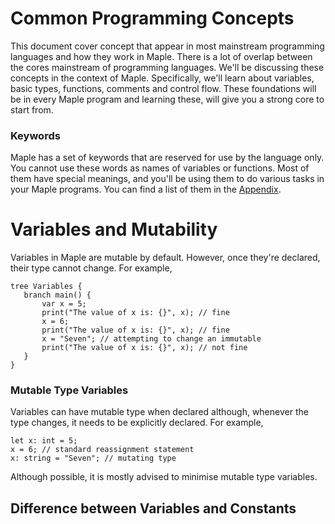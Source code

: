 # Common Programming Concepts

This document cover concept that appear in most mainstream programming languages and
how they work in Maple. There is a lot of overlap between the cores mainstream
 of programming languages. We'll be discussing these concepts in the context of Maple.
 Specifically, we'll learn about variables, basic types, functions, comments and
 control flow. These foundations will be in every Maple program and learning these,
 will give you a strong core to start from.
 
 ### Keywords
 Maple has a set of keywords that are reserved for use by the language only.
 You cannot use these words as names of variables or functions. Most of them have
 special meanings, and you'll be using them to do various tasks in your Maple programs.
 You can find a list of them in the [Appendix](SpecDoc.md).
 
 # Variables and Mutability
 Variables in Maple are mutable by default. However, once they're declared, their type
 cannot change. For example,
 ```
tree Variables {
    branch main() {
        var x = 5;
        print("The value of x is: {}", x); // fine
        x = 6;
        print("The value of x is: {}", x); // fine
        x = "Seven"; // attempting to change an immutable
        print("The value of x is: {}", x); // not fine
    }
}
```

### Mutable Type Variables
Variables can have mutable type when declared although, whenever the type changes,
it needs to be explicitly declared. For example,
```
let x: int = 5;
x = 6; // standard reassignment statement
x: string = "Seven"; // mutating type
```
Although possible, it is mostly advised to minimise mutable type variables.


## Difference between Variables and Constants